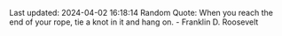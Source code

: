 Last updated: 2024-04-02 16:18:14
Random Quote: When you reach the end of your rope, tie a knot in it and hang on. - Franklin D. Roosevelt